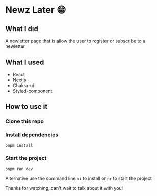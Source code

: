 # Newz Later 😁

## What I did

A newletter page that is allow the user to register or subscribe to a newletter

## What I used

- React
- Nextjs
- Chakra-ui
- Styled-component

## How to use it

### Clone this repo

### Install dependencies

```
pnpm install
```

### Start the project

```
pnpm run dev
```

Alternative use the command line `ni` to install or `nr` to start the project

Thanks for watching, can't wait to talk about it with you!
